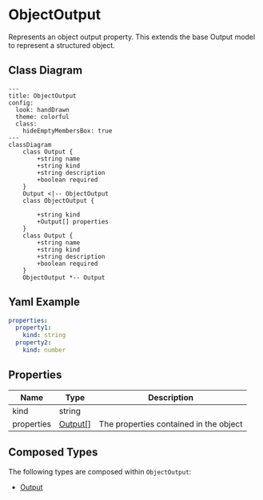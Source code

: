 # ObjectOutput

Represents an object output property.
This extends the base Output model to represent a structured object.

## Class Diagram

```mermaid
---
title: ObjectOutput
config:
  look: handDrawn
  theme: colorful
  class:
    hideEmptyMembersBox: true
---
classDiagram
    class Output {
        +string name
        +string kind
        +string description
        +boolean required
    }
    Output <|-- ObjectOutput
    class ObjectOutput {
      
        +string kind
        +Output[] properties
    }
    class Output {
        +string name
        +string kind
        +string description
        +boolean required
    }
    ObjectOutput *-- Output
```

## Yaml Example

```yaml
properties:
  property1:
    kind: string
  property2:
    kind: number

```

## Properties

| Name | Type | Description |
| ---- | ---- | ----------- |
| kind | string |   |
| properties | [Output[]](Output.md) | The properties contained in the object  |

## Composed Types

The following types are composed within `ObjectOutput`:

- [Output](Output.md)
